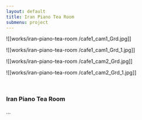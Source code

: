```yaml
---
layout: default
title: Iran Piano Tea Room
submenu: project
---
```


![[works/iran-piano-tea-room /cafe1_cam1_Grd.jpg]]

![[works/iran-piano-tea-room /cafe1_cam1_Grd_1.jpg]]

![[works/iran-piano-tea-room /cafe1_cam2_Grd.jpg]]

![[works/iran-piano-tea-room /cafe1_cam2_Grd_1.jpg]]

<br id="scr-to-here" />

### Iran Piano Tea Room

...
